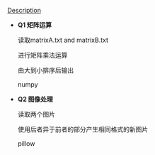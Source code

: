 [Description](http://speech.ee.ntu.edu.tw/~tlkagk/courses/ML_2017/Lecture/HW0.mp4)




- **Q1 矩阵运算**   
   
  读取matrixA.txt and matrixB.txt   
   
  进行矩阵乘法运算    
     
  由大到小排序后输出   
     
  numpy   
  

  
  
- **Q2 图像处理**  
  
  读取两个图片  
    
  使用后者异于前者的部分产生相同格式的新图片  
  
  pillow
